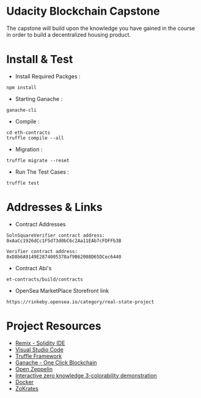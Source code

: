 # Udacity Blockchain Capstone

The capstone will build upon the knowledge you have gained in the course in order to build a decentralized housing product. 

# Install & Test
- Install Required Packges :
```
npm install
```
- Starting Ganache :
```
ganache-cli
```
- Compile  :
```
cd eth-contracts
truffle compile --all
```
- Migration :
```
truffle migrate --reset
```
- Run The Test Cases :
```
truffle test
```

# Addresses & Links

- Contract Addresses
```
SolnSquareVerifier contract address:    0xAaCc1926dCc1F5d73d0bC6c2Aa11EAb7cFDFFb3B
```
```
Verifier contract address:    0xD8b6A9149E2874005378af9B62008D65DCec6440
```
- Contract Abi's
```
et-contracts/build/contracts
```
- OpenSea MarketPlace Storefront link
```
https://rinkeby.opensea.io/category/real-state-project
```
# Project Resources

* [Remix - Solidity IDE](https://remix.ethereum.org/)
* [Visual Studio Code](https://code.visualstudio.com/)
* [Truffle Framework](https://truffleframework.com/)
* [Ganache - One Click Blockchain](https://truffleframework.com/ganache)
* [Open Zeppelin ](https://openzeppelin.org/)
* [Interactive zero knowledge 3-colorability demonstration](http://web.mit.edu/~ezyang/Public/graph/svg.html)
* [Docker](https://docs.docker.com/install/)
* [ZoKrates](https://github.com/Zokrates/ZoKrates)
